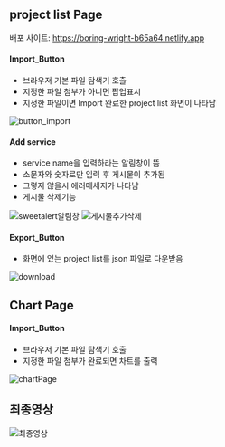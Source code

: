 ## project list Page
배포 사이트: <a href="https://boring-wright-b65a64.netlify.app" target="_blank">https://boring-wright-b65a64.netlify.app</a>
#### Import_Button
- 브라우저 기본 파일 탐색기 호출
- 지정한 파일 첨부가 아니면 팝업표시
- 지정한 파일이면 Import 완료한 project list 화면이 나타남

![button_import](https://user-images.githubusercontent.com/79704928/154635381-0c119bbe-2878-4b4d-8c8f-51017c0d96b9.gif)

#### Add service
- service name을 입력하라는 알림창이 뜸
- 소문자와 숫자로만 입력 후 게시물이 추가됨
- 그렇지 않을시 에러메세지가 나타남
- 게시물 삭제기능

![sweetalert알림창](https://user-images.githubusercontent.com/79704928/154966799-eebb0250-dac4-45ef-b257-e48339728754.gif)
![게시물추가삭제](https://user-images.githubusercontent.com/79704928/154966819-6cbb2052-143a-4d18-94a7-32b733dde4a7.gif)

#### Export_Button
- 화면에 있는 project list를 json 파일로 다운받음

![download](https://user-images.githubusercontent.com/79704928/154635384-db699b78-d5e7-4333-9958-da8eed7bf556.gif)

## Chart Page
#### Import_Button
- 브라우저 기본 파일 탐색기 호출
- 지정한 파일 첨부가 완료되면 차트를 출력

![chartPage](https://user-images.githubusercontent.com/79704928/154635388-12cb4f24-b69e-4634-a94c-15f3b51e523e.gif)

## 최종영상
![최종영상](https://user-images.githubusercontent.com/79704928/154963606-2d03349e-342e-4a37-b865-a7f13953d8cb.gif)
